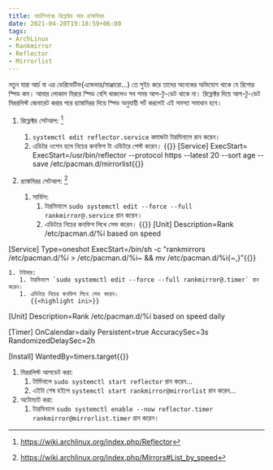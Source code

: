 ```yaml
---
title: আর্চলিনাক্সে রিফ্লেক্টর আর র‍্যাঙ্কমিরর
date: 2021-04-20T19:18:59+06:00
tags:
- ArchLinux
- Rankmirror
- Reflector
- Mirrorlist
---
```

নতুন যারা আর্চ বা এর ডেরিভেটিভ(এন্ডেভার/মাঞ্জারো...) তে সুইচ করে তাদের অনেকের অভিযোগ থাকে যে রিপোর স্পিড কম।
আবার লোকাল মিররে স্পিড বেশি থাকলেও সব সময় আপ-টু-ডেট থাকে না।
রিফ্লেক্টর দিয়ে আপ-টু-ডেট মিররলিস্ট জেনারেট করার পরে র‍্যাঙ্কমিরর দিয়ে স্পিড অনুযায়ী সর্ট করলেই এই সমস্যা সমাধান হবে।

 1. রিফ্লেক্টর সেটআপ: [^1]
    1. `systemctl edit reflector.service` কমান্ডটা টারমিনালে রান করেন।
    1. এডিটর ওপেন হলে নিচের কনফিগ টা এডিটরে পেস্ট করেন।
       {{<highlight ini>}}
[Service]
ExecStart=
ExecStart=/usr/bin/reflector --protocol https --latest 20 --sort age --save /etc/pacman.d/mirrorlist{{</highlight>}}

 1. র‍্যাঙ্কমিরর সেটআপ: [^2]
    1. সার্ভিস:
       1. টারমিনালে `sudo systemctl edit --force --full rankmirror@.service` রান করেন।
       1. এডিটরে নিচের কনফিগ লিখে সেভ করেন।
          {{<highlight ini>}}
[Unit]
Description=Rank /etc/pacman.d/%i based on speed

[Service]
Type=oneshot
ExecStart=/bin/sh -c "rankmirrors /etc/pacman.d/%i > /etc/pacman.d/%i~ && mv /etc/pacman.d/%i{~,}"{{</highlight>}}

    1. টাইমার:
       1. টারমিনালে `sudo systemctl edit --force --full rankmirror@.timer` রান করেন।
       1. এডিটরে নিচের কনফিগ লিখে সেভ করেন।
          {{<highlight ini>}}
[Unit]
Description=Rank /etc/pacman.d/%i based on speed daily

[Timer]
OnCalendar=daily
Persistent=true
AccuracySec=3s
RandomizedDelaySec=2h

[Install]
WantedBy=timers.target{{</highlight>}}
1. মিররলিস্ট আপডেট করা:
   1. টার্মিনালে `sudo systemctl start reflector` রান করেন...
   1. এইটা শেষ হইলে `systemctl start rankmirror@mirrorlist` রান করেন...
1. অটোম্যাট করা:
   1. টারমিনালে `sudo systemctl enable --now reflector.timer rankmirror@mirrorlist.timer` রান করেন।
 
[^1]: https://wiki.archlinux.org/index.php/Reflector
[^2]: https://wiki.archlinux.org/index.php/Mirrors#List_by_speed
